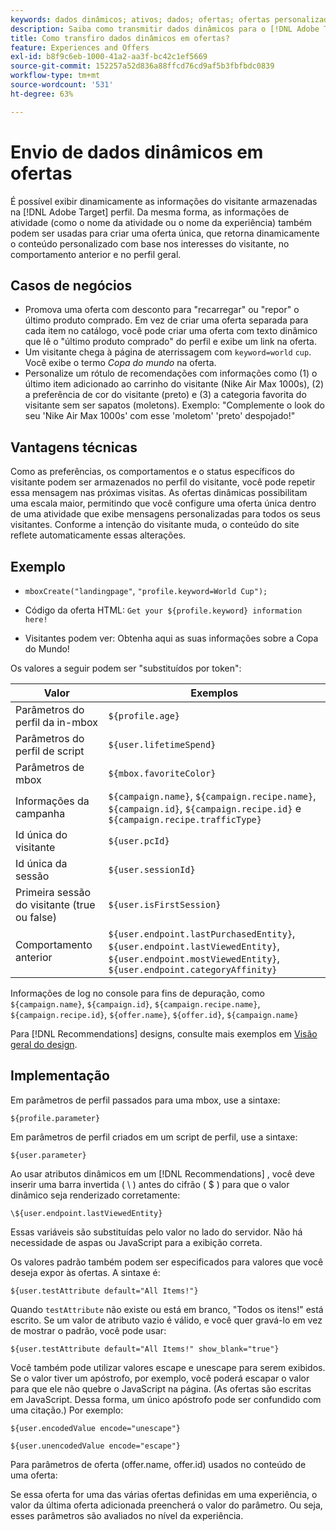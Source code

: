 ```yaml
---
keywords: dados dinâmicos; ativos; dados; ofertas; ofertas personalizadas; ofertas pessoais; substituição de token
description: Saiba como transmitir dados dinâmicos para o [!DNL Adobe Target] Ofertas.
title: Como transfiro dados dinâmicos em ofertas?
feature: Experiences and Offers
exl-id: b8f9c6eb-1000-41a2-aa3f-bc42c1ef5669
source-git-commit: 152257a52d836a88ffcd76cd9af5b3fbfbdc0839
workflow-type: tm+mt
source-wordcount: '531'
ht-degree: 63%

---
```


# Envio de dados dinâmicos em ofertas

É possível exibir dinamicamente as informações do visitante armazenadas na [!DNL Adobe Target] perfil. Da mesma forma, as informações de atividade (como o nome da atividade ou o nome da experiência) também podem ser usadas para criar uma oferta única, que retorna dinamicamente o conteúdo personalizado com base nos interesses do visitante, no comportamento anterior e no perfil geral.

## Casos de negócios

* Promova uma oferta com desconto para &quot;recarregar&quot; ou &quot;repor&quot; o último produto comprado. Em vez de criar uma oferta separada para cada item no catálogo, você pode criar uma oferta com texto dinâmico que lê o &quot;último produto comprado&quot; do perfil e exibe um link na oferta.
* Um visitante chega à página de aterrissagem com `keyword=world` `cup`. Você exibe o termo *Copa do mundo* na oferta.
* Personalize um rótulo de recomendações com informações como (1) o último item adicionado ao carrinho do visitante (Nike Air Max 1000s), (2) a preferência de cor do visitante (preto) e (3) a categoria favorita do visitante sem ser sapatos (moletons). Exemplo: &quot;Complemente o look do seu &#39;Nike Air Max 1000s&#39; com esse &#39;moletom&#39; &#39;preto&#39; despojado!&quot;

## Vantagens técnicas

Como as preferências, os comportamentos e o status específicos do visitante podem ser armazenados no perfil do visitante, você pode repetir essa mensagem nas próximas visitas. As ofertas dinâmicas possibilitam uma escala maior, permitindo que você configure uma oferta única dentro de uma atividade que exibe mensagens personalizadas para todos os seus visitantes. Conforme a intenção do visitante muda, o conteúdo do site reflete automaticamente essas alterações.

## Exemplo

* `mboxCreate("landingpage"`, `"profile.keyword=World Cup");`

* Código da oferta HTML: `Get your ${profile.keyword} information here!`
* Visitantes podem ver: Obtenha aqui as suas informações sobre a Copa do Mundo!

Os valores a seguir podem ser &quot;substituídos por token&quot;:

| Valor | Exemplos |
|--- |--- |
| Parâmetros do perfil da in-mbox | `${profile.age}` |
| Parâmetros do perfil de script | `${user.lifetimeSpend}` |
| Parâmetros de mbox | `${mbox.favoriteColor}` |
| Informações da campanha | `${campaign.name}`, `${campaign.recipe.name}`, `${campaign.id}`, `${campaign.recipe.id}` e `${campaign.recipe.trafficType}` |
| Id única do visitante | `${user.pcId}` |
| Id única da sessão | `${user.sessionId}` |
| Primeira sessão do visitante (true ou false) | `${user.isFirstSession}` |
| Comportamento anterior | `${user.endpoint.lastPurchasedEntity}`, `${user.endpoint.lastViewedEntity}`, `${user.endpoint.mostViewedEntity}`, `${user.endpoint.categoryAffinity}` |

Informações de log no console para fins de depuração, como `${campaign.name}`, `${campaign.id}`, `${campaign.recipe.name}`, `${campaign.recipe.id}`, `${offer.name}`, `${offer.id}`, `${campaign.name}`

Para [!DNL Recommendations] designs, consulte mais exemplos em [Visão geral do design](/help/main/c-recommendations/c-design-overview/design-overview.md).

## Implementação

Em parâmetros de perfil passados para uma mbox, use a sintaxe:

`${profile.parameter}`

Em parâmetros de perfil criados em um script de perfil, use a sintaxe:

`${user.parameter}`

Ao usar atributos dinâmicos em um [!DNL Recommendations] , você deve inserir uma barra invertida ( \ ) antes do cifrão ( $ ) para que o valor dinâmico seja renderizado corretamente:

`\${user.endpoint.lastViewedEntity}`

Essas variáveis são substituídas pelo valor no lado do servidor. Não há necessidade de aspas ou JavaScript para a exibição correta.

Os valores padrão também podem ser especificados para valores que você deseja expor às ofertas. A sintaxe é:

`${user.testAttribute default="All Items!"}`

Quando `testAttribute` não existe ou está em branco, &quot;Todos os itens!&quot; está escrito. Se um valor de atributo vazio é válido, e você quer gravá-lo em vez de mostrar o padrão, você pode usar:

`${user.testAttribute default="All Items!" show_blank="true"}`

Você também pode utilizar valores escape e unescape para serem exibidos. Se o valor tiver um apóstrofo, por exemplo, você poderá escapar o valor para que ele não quebre o JavaScript na página. (As ofertas são escritas em JavaScript. Dessa forma, um único apóstrofo pode ser confundido com uma citação.) Por exemplo:

`${user.encodedValue encode="unescape"}`

`${user.unencodedValue encode="escape"}`

Para parâmetros de oferta (offer.name, offer.id) usados no conteúdo de uma oferta:

Se essa oferta for uma das várias ofertas definidas em uma experiência, o valor da última oferta adicionada preencherá o valor do parâmetro. Ou seja, esses parâmetros são avaliados no nível da experiência.